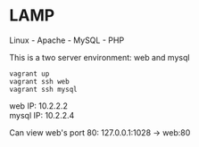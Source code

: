LAMP
===

Linux - Apache - MySQL - PHP

This is a two server environment: web and mysql

```vagrant up```  
```vagrant ssh web```  
```vagrant ssh mysql```  

web IP: 10.2.2.2  
mysql IP: 10.2.2.4

Can view web's port 80: 127.0.0.1:1028 -> web:80


